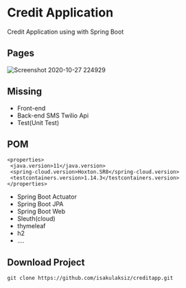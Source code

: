 # Credit Application
Credit Application using with Spring Boot


## Pages
![Screenshot 2020-10-27 224929](https://user-images.githubusercontent.com/26628508/97354654-c72a2d80-18a6-11eb-89ef-af0fce48795b.png)



## Missing
- Front-end
- Back-end SMS  Twilio Api 
- Test(Unit Test)

## POM

    <properties>  
     <java.version>11</java.version>  
     <spring-cloud.version>Hoxton.SR8</spring-cloud.version>  
     <testcontainers.version>1.14.3</testcontainers.version>  
    </properties>  

 - Spring Boot Actuator
 - Spring Boot JPA
 - Spring Boot Web
 - Sleuth(cloud)
 - thymeleaf
 - h2
 - ....

## Download Project

    git clone https://github.com/isakulaksiz/creditapp.git
